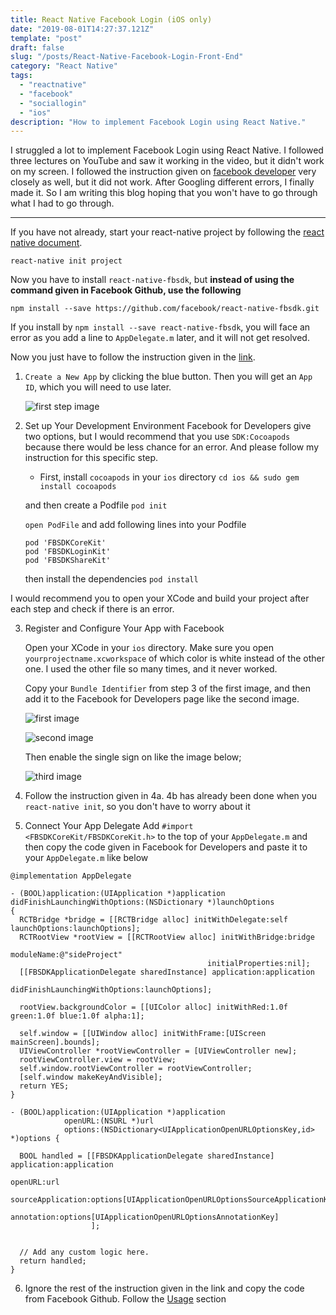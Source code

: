```yaml
---
title: React Native Facebook Login (iOS only)
date: "2019-08-01T14:27:37.121Z"
template: "post"
draft: false
slug: "/posts/React-Native-Facebook-Login-Front-End"
category: "React Native"
tags:
  - "reactnative"
  - "facebook"
  - "sociallogin"
  - "ios"
description: "How to implement Facebook Login using React Native."
---
```


I struggled a lot to implement Facebook Login using React Native. I followed three lectures on YouTube and saw it working in the video, but it didn't work on my screen. I followed the instruction given on [facebook developer](https://developers.facebook.com/) very closely as well, but it did not work. After Googling different errors, I finally made it. So I am writing this blog hoping that you won't have to go through what I had to go through.

---

If you have not already, start your react-native project by following the [react native document](https://facebook.github.io/react-native/docs/getting-started).

`react-native init project`

Now you have to install `react-native-fbsdk`, but <b>instead of using the command given in Facebook Github, use the following</b>

`npm install --save https://github.com/facebook/react-native-fbsdk.git`

If you install by `npm install --save react-native-fbsdk`, you will face an error as you add a line to `AppDelegate.m` later, and it will not get resolved.

Now you just have to follow the instruction given in the [link](https://developers.facebook.com/docs/facebook-login/ios).

1. `Create a New App` by clicking the blue button. Then you will get an `App ID`, which you will need to use later.

   ![first step image](https://scontent-gmp1-1.xx.fbcdn.net/v/t1.0-9/67658681_10219516192556353_8573416276628602880_o.jpg?_nc_cat=104&_nc_oc=AQnePz3W-UU2cpr7BW133hsH5KWArc5p8Ap_iKtWN82zavzs22deZRrzktuewYXEX_0&_nc_ht=scontent-gmp1-1.xx&oh=a87660d355748673fbe9f78aac296f09&oe=5DCF60C2)

2. Set up Your Development Environment
   Facebook for Developers give two options, but I would recommend that you use `SDK:Cocoapods` because there would be less chance for an error.
   And please follow my instruction for this specific step.

   - First, install `cocoapods` in your `ios` directory
     `cd ios && sudo gem install cocoapods`

   and then create a Podfile
   `pod init`

   `open PodFile` and add following lines into your Podfile

   ```
   pod 'FBSDKCoreKit'
   pod 'FBSDKLoginKit'
   pod 'FBSDKShareKit'
   ```

   then install the dependencies
   `pod install`

I would recommend you to open your XCode and build your project after each step and check if there is an error.

3. Register and Configure Your App with Facebook

   Open your XCode in your `ios` directory. Make sure you open `yourprojectname.xcworkspace` of which color is white instead of the other one. I used the other file so many times, and it never worked.

   Copy your `Bundle Identifier` from step 3 of the first image, and then add it to the Facebook for Developers page like the second image.

   ![first image](https://scontent-gmp1-1.xx.fbcdn.net/v/t1.0-9/67744521_10219518396571452_630729407845105664_o.jpg?_nc_cat=104&_nc_oc=AQnMR8heOu39t9CIRsT9MSU9iahkUvkrqpcw5bBhhlLQEUg3N5UBGLWBcxHIIQQx2JE&_nc_ht=scontent-gmp1-1.xx&oh=8ae4a328aeac6e7db2cb04f6626c77de&oe=5DE61F9D)

   ![second image](https://scontent-gmp1-1.xx.fbcdn.net/v/t1.0-9/67740893_10219518396411448_6746216577638596608_o.jpg?_nc_cat=104&_nc_oc=AQly76cQX7bMaNYZfvrAFwm970_ww5mg9ydtOdjH5R2qckUg3ydDHZLukxEdEvLCvto&_nc_ht=scontent-gmp1-1.xx&oh=65cf70420eb12f4891548594ba22df04&oe=5DE6FD67)

   Then enable the single sign on like the image below;

   ![third image](https://scontent-gmp1-1.xx.fbcdn.net/v/t1.0-9/67930407_10219518407251719_4004078549840429056_n.jpg?_nc_cat=109&_nc_eui2=AeEIib0lD_vMZ6ne5JxFg5o47E7WevsHPx67TN08ohNukCVDFYeLWYYpQhprN2fy9vpkHtkc34qAMWKglQJaz6wPk5jHsaGVUzM-vux3ezEXrA&_nc_oc=AQkv2J7J1_zmrFd5nxAtL6fWHAGupYQQ8W6i-y1srl59IC22mpKWwH6paF58DQVg4N8&_nc_ht=scontent-gmp1-1.xx&oh=5ba492d6820eaab3e003ca567a7287c4&oe=5DD24ED6)

4. Follow the instruction given in 4a. 4b has already been done when you `react-native init`, so you don't have to worry about it

5. Connect Your App Delegate
   Add `#import <FBSDKCoreKit/FBSDKCoreKit.h>` to the top of your `AppDelegate.m` and then copy the code given in Facebook for Developers and paste it to your `AppDelegate.m` like below

```
@implementation AppDelegate

- (BOOL)application:(UIApplication *)application didFinishLaunchingWithOptions:(NSDictionary *)launchOptions
{
  RCTBridge *bridge = [[RCTBridge alloc] initWithDelegate:self launchOptions:launchOptions];
  RCTRootView *rootView = [[RCTRootView alloc] initWithBridge:bridge
                                                   moduleName:@"sideProject"
                                            initialProperties:nil];
  [[FBSDKApplicationDelegate sharedInstance] application:application
                           didFinishLaunchingWithOptions:launchOptions];

  rootView.backgroundColor = [[UIColor alloc] initWithRed:1.0f green:1.0f blue:1.0f alpha:1];

  self.window = [[UIWindow alloc] initWithFrame:[UIScreen mainScreen].bounds];
  UIViewController *rootViewController = [UIViewController new];
  rootViewController.view = rootView;
  self.window.rootViewController = rootViewController;
  [self.window makeKeyAndVisible];
  return YES;
}

- (BOOL)application:(UIApplication *)application
            openURL:(NSURL *)url
            options:(NSDictionary<UIApplicationOpenURLOptionsKey,id> *)options {

  BOOL handled = [[FBSDKApplicationDelegate sharedInstance] application:application
                                                                openURL:url
                                                      sourceApplication:options[UIApplicationOpenURLOptionsSourceApplicationKey]
                                                             annotation:options[UIApplicationOpenURLOptionsAnnotationKey]
                  ];


  // Add any custom logic here.
  return handled;
}

```

6. Ignore the rest of the instruction given in the link and copy the code from Facebook Github. Follow the [Usage](https://github.com/facebook/react-native-fbsdk#usage) section
